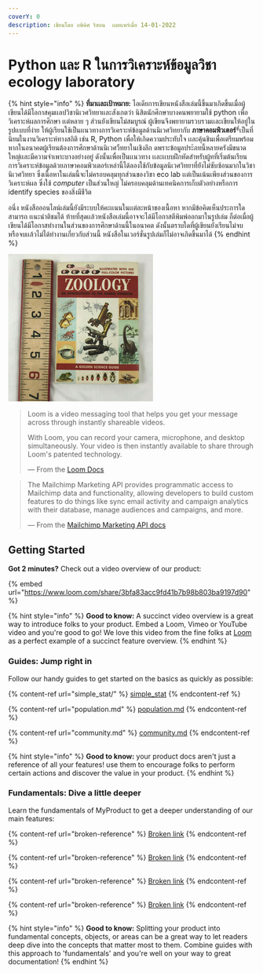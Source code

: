 ```yaml
---
coverY: 0
description: เขียนโดย กษิดิศ ริสอน  เผยแพร่เมื่อ 14-01-2022
---
```


# Python และ R ในการวิเคราะห์ข้อมูลวิชา ecology laboratory



{% hint style="info" %}
**ที่มาเเละเป้าหมาย:** ไอเดียการเขียนหนังสือเล่มนี้ขึ้นมาเกิดขึ้นเมื่อผู้เขียนได้มีโอกาสคุมเเลปวิชานิเวศวิทยาเเละสังเกตว่า นิสิตนักศึกษาบางคนพยายามใช้ python เพื่อวิเคราะห์ผลการศึกษา เเต่หลาย ๆ ส่วนยังเขียนไม่สมบูรณ์ ผู้เขียนจึงพยายามรวบรวมเเละเขียนให้อยู่ในรูปเเบบที่ง่าย ให้ผู้เรียนใช้เป็นเเนวทางการวิเคราะห์ข้อมูลด้านนิเวศวิทยากับ **ภาษาคอมพิวเตอร์**\*ี่เป็นที่นิยมในงานวิเคราะห์ทางสถิติ เช่น R, Python เพื่อให้เกิดความประทับใจ เเละคุ้นชินเพื่อเตรียมพร้อมหากในอนาคตผู้เรียนต้องการศึกษาด้านนิเวศวืทยาในเชิงลึก ดพราะข้อมูลประ้ภทนี้หลายครังมีขนาดใหญ่เเละมีความจำเพาะบางอย่างอยู่ ดังนั้นเพื่อเป็นเเนวทาง เเละเเบบฝึกหัดสำหรับผู้ทที่เริ่มต้นเรียนการวิเคราะห์ข้อมูลด้วยภาษาคอมพิวเตอร์เหล่านี้ได้ลองใช้กับข้อมูลนิเวศวิทยาที่ยังไม่ซับซ้อนมากในวิชานิเวศวิทยา ซึ่งเนื้อหาในเล่มนี้จะไม่ครอบคลุมทุกส่วนของวิชา eco lab เเต่เป็นเน้นเพียงส่วนของการวิเคราะห์ผล ซึ่งใช้  _computer_  เป็นส่วนใหญ่ ไม่ครอบคลุมด้านเทคนิคการเก็บตัวอย่างหรือการ identify species ของสิ่งมีชีวิต

อนึ่ง หนังสือออนไลน์เล่มนี้ยังมีระบบให้คะเเนนในเเต่ละหน้าของเนื้อหา หากมีข้อคิดเห็นประการใดสามารถ เเนะนำติชมได้ ท้ายที่สุดเเล้วหนังสือเล่มนี้อาจจะได้มีโอกาสตีพิมพ์ออกมาในรูปเล่ม ก็ต่อเมื่อผู้เขียนได้มีโอกาสทำงานในส่วนของการศึกษาด้านนี้ในอนาคต ดังนั้นตราบใดที่ผู้เขียนยังเรียนไม่จบ หรือจบเเล้วไม่ได้ทำงานเกี่ยวกับส่วนนี้ หนังสือในเวอร์ชั่นรูปเล่มก็ไม่อาจเกิดขึ้นมาได้
{% endhint %}

![](.gitbook/assets/s-l300.jpg)

> Loom is a video messaging tool that helps you get your message across through instantly shareable videos.
>
> With Loom, you can record your camera, microphone, and desktop simultaneously. Your video is then instantly available to share through Loom's patented technology.
>
> — From the [Loom Docs](https://support.loom.com/hc/en-us/articles/360002158057-What-is-Loom-)

> The Mailchimp Marketing API provides programmatic access to Mailchimp data and functionality, allowing developers to build custom features to do things like sync email activity and campaign analytics with their database, manage audiences and campaigns, and more.
>
> — From the [Mailchimp Marketing API docs](https://mailchimp.com/developer/marketing/docs/fundamentals/)

## Getting Started

**Got 2 minutes?** Check out a video overview of our product:

{% embed url="https://www.loom.com/share/3bfa83acc9fd41b7b98b803ba9197d90" %}

{% hint style="info" %}
**Good to know:** A succinct video overview is a great way to introduce folks to your product. Embed a Loom, Vimeo or YouTube video and you're good to go! We love this video from the fine folks at [Loom](https://loom.com) as a perfect example of a succinct feature overview.
{% endhint %}

### Guides: Jump right in

Follow our handy guides to get started on the basics as quickly as possible:

{% content-ref url="simple_stat/" %}
[simple\_stat](simple\_stat/)
{% endcontent-ref %}

{% content-ref url="population.md" %}
[population.md](population.md)
{% endcontent-ref %}

{% content-ref url="community.md" %}
[community.md](community.md)
{% endcontent-ref %}

{% hint style="info" %}
**Good to know:** your product docs aren't just a reference of all your features! use them to encourage folks to perform certain actions and discover the value in your product.
{% endhint %}

### Fundamentals: Dive a little deeper

Learn the fundamentals of MyProduct to get a deeper understanding of our main features:

{% content-ref url="broken-reference" %}
[Broken link](broken-reference)
{% endcontent-ref %}

{% content-ref url="broken-reference" %}
[Broken link](broken-reference)
{% endcontent-ref %}

{% content-ref url="broken-reference" %}
[Broken link](broken-reference)
{% endcontent-ref %}

{% content-ref url="broken-reference" %}
[Broken link](broken-reference)
{% endcontent-ref %}

{% hint style="info" %}
**Good to know:** Splitting your product into fundamental concepts, objects, or areas can be a great way to let readers deep dive into the concepts that matter most to them. Combine guides with this approach to 'fundamentals' and you're well on your way to great documentation!
{% endhint %}
